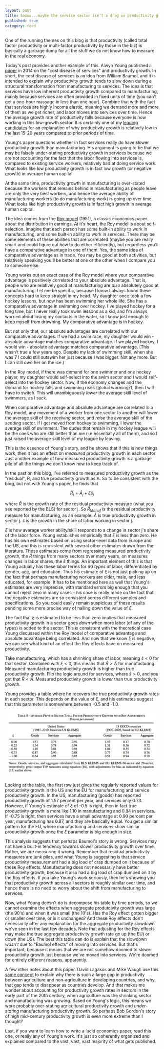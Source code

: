```yaml
---
layout: post
title: Soooo...maybe the service sector isn't a drag on productivity growth after all?
published: true
category: feed
---
```


One of the running themes on this blog is that productivity (called total factor productivity or multi-factor productivity by those in the biz) is basically a garbage dump for all the stuff we do not know how to measure in the real economy. 

Today's post provides another example of this. Alwyn Young published a [paper](https://www.aeaweb.org/articles?id=10.1257/aer.104.11.3635) in 2014 on the "cost disease of services" and productivity growth. In short, the cost disease of services is an idea from William Baumol, and it is intended to explain why productivity growth tends to slow down during a structural transformation from manufacturing to services. The idea is that services have low inherent productivity growth compared to manufacturing, mainly because services are often provided in fixed units of time (you can't get a one-hour massage in less than one hour). Combine that with the fact that services are highly income elastic, meaning we demand more and more of them as we get richer, and labor moves into services over time. Hence the average growth rate of productivity falls because everyone is now working in this low-growth sector. It is certainly one of my [leading candidates](https://growthecon.com/blog/Baumol/) for an explanation of why productivity growth is relatively low in the last 15-20 years compared to prior periods of time.

Young's paper questions whether in fact services really do have slower productivity growth than manufacturing. His argument is going to be that we may be falsely under-stating productivity growth in services because we are not accounting for the fact that the labor flowing into services is, compared to existing service workers, relatively bad at doing service work. What looks like low productivity growth is in fact low growth (or negative growth) in average human capital. 

At the same time, productivity growth in manufacturing is over-stated because the workers that remains behind in manufacturing as people leave are only the very best workers, and hence the average ability of manufacturing workers (to do manufacturing work) is going *up* over time. What looks like high productivity growth is in fact high growth in average human capital. 

The idea comes from the [Roy model](http://www.jstor.org/stable/2662082) (1951), a classic economics paper about the distribution in earnings. At it's heart, the Roy model is about self-selection. Imagine that each person has some built-in ability to work in manufacturing, and some built-in ability to work in services. There may be some elements of these abilities that are correlated (maybe you are really smart and could figure out how to do either efficiently), but regardless you'll have a comparative advantage in one of them. Yes, the same idea of comparative advantage as in trade. You may be good at both activities, but relatively speaking you'll be better at one or the other when I compare you to someone else. 

Young works out an exact case of the Roy model where your comparative advantage is positively correlated to your absolute advantage. That is, people who are relatively good at manufacturing are *also* absolutely good at manufacturing. Let me be specific, because I know I always found these concepts hard to keep straight in my head. My daughter once took a few hockey lessons, but now has been swimming her whole life. She has a comparative advantage in swimming over hockey. I've played hockey for a long time, but I never really took swim lessons as a kid, and I'm always worried about losing my contacts in the water, so I know just enough to keep myself from drowning. My comparative advantage is in hockey. 

But not only that, our absolute advantages are correlated with our comparative advantages. If we had a swim race, my daughter would win - absolute advantage matches comparative advantage. If we played hockey, I would win - absolute advantage matches comparative advantage. (This wasn't true a few years ago. Despite my lack of swimming skill, when she was 7 I could still outswim her just because I was bigger. Not any more. But I can still *own* her on the ice.)

In the Roy model, if there was demand for one swimmer and one hockey player, my daughter would self-select into the swim sector and I would self-select into the hockey sector. Now, if the economy changes and the demand for hockey falls and swimming rises (global warming?), then I will have to switch. This will unambiguously *lower* the average skill level of swimmers, as I suck. 

When comparative advantage and absolute advantage are correlated in a Roy model, any movement of a worker from one sector to another will *lower* the average skill of the *receiving* sector, and *raise* the average skill of the *sending* sector. If I get moved from hockey to swimming, I lower the average skill of swimmers. The dudes that remain in my hockey league will be the ones who are still better than me (i.e essentially all of them), and so I just raised the average skill level of my league by leaving. 

This is the essence of Young's story, and he shows that if this is how things work, then it has an effect on *measured* productivity growth in each sector. Just another example of how measured productivity growth is a garbage pile of all the things we don't know how to keep track of. 

In the past on this blog, I've referred to measured productivity growth as the "residual", R, and true productivity growth as A. So to be consistent with the blog, but not with Young's paper, he finds that

$$
\hat{R}_j = \hat{A}_j + \xi \hat{s}_j
$$

where $\hat{R}$ is the growth rate of the residual productivity measure (what you see reported by the BLS) for sector j. So $\hat{R}_{Manuf}$ is the residual productivity measure for manufacturing, as an example. $\hat{A}$ is true productivity growth in sector j. $\hat{s}$ is the growth in the share of labor working in sector j. 

$\xi$ is how average worker ability/skill responds to a change in sector j's share of the labor force. Young establishes empirically that $\xi$ is less than zero. He has his own estimates based on using sector-level data from Europe and the US, and this is consistent with several other estimates drawn from the literature. These estimates come from regressing measured productivity growth, the $\hat{R}$ things from many sectors over many years, on measures changes in labor shares, the $\hat{s}$ things. An important element of this is that Young actually has these labor terms for 60 *types* of labor, differentiated by gender, age, and education. Thus his estimate of $\xi$ is not just picking up on the fact that perhaps manufacturing workers are older, male, and less educated, for example. It has to be mentioned here as well that Young's estimates are very imprecise, with standard errors big enough that you cannot reject zero in many cases - his case is really made on the fact that the negative estimates are so consistent across different samples and specifications. So you could easily remain suspicious of these results pending some more precise way of nailing down the value of $\xi$.

The fact that $\xi$ is estimated to be less than zero implies that measured productivity growth in a sector goes *down* when more labor (of any of the types) is added to the sector. This is consistent with the theoretical case Young discussed within the Roy model of comparative advantage and absolute advantage being correlated. And now that we know $\xi$ is negative, we can see what kind of an effect the Roy effects have on measured productivity. 

Take manufacturing, which has a shrinking share of labor, meaning $\hat{s}<0$ for that sector. Combined with $\xi<0$, this means that $\hat{R}>\hat{A}$ for manufacturing. Measured manufacturing productivity growth is higher than true productivity growth. Flip the logic around for services, where $\hat{s}>0$, and you get that $\hat{R}<\hat{A}$. Measured productivity growth is *lower* than true productivity growth.

Young provides a table where he recovers the true productivity growth rates in each sector. This depends on the value of $\xi$, and his estimates suggest that this parameter is somewhere between -0.5 and -1.0. 

![Young](/assets/young.png)

Looking at the table, the first row just gives the regularly reported values for productivity growth in the US and the EU for manufacturing and service productivity growth. In the US, manufacturing (goods) has reported productivity growth of 1.57 percent per year, and services only 0.73. However, if Young's estimate of $\xi$ of -0.5 is right, then in fact true productivity growth is more like 1.10 in manufacturing and 0.84 in services. If -0.75 is right, then services have a small advantage at 0.90 percent per year, manufacturing has 0.87, and they are basically equal. You get a similar pattern for the EU, where manufacturing and services show similar productivity growth once the $\xi$ parameter is big enough in size.

This analysis suggests that perhaps Baumol's story is wrong. Services may not have a built-in tendency towards slower productivity growth over time. Rather, we are measuring it wrong. Remember that residual productivity measures are junk piles, and what Young is suggesting is that service productivity measurement had a big load of crap dumped on it because of these Roy effects. Manufacturing does not necessarily have better productivity growth, because it also had a big load of crap dumped on it by the Roy effects. If you take Young's work seriously, then he's showing you that productivity growth across all sectors is roughly similar over time, and hence there is no need to worry about the shift from manufacturing to services.

Now, what Young doesn't do is decompose his table by time periods, so we cannot examine the effects when aggregate produtcivity growth was large (the 90's) and when it was small (the 10's). Has the Roy effect gotten bigger or smaller over time, or is it unchanged? And these Roy effects don't necessarily offer any explanation for the aggregate productivity slowdown we've seen in the last few decades. Note that adjusting for the Roy effects may make the true aggregate productivity growth rate go up (the EU) or down (the US). The best this table can do is explain that the slowdown *wasn't* due to "Baumol effects" of moving into services. But that's important, because it means that we are not somehow doomed to slower productivity growth just because we've moved into services. We're doomed for entirely different reasons, apparently.

A few other notes about this paper. David Lagakos and Mike Waugh use this [same concept](https://ideas.repec.org/a/aea/aecrev/v103y2013i2p948-80.html) to explain why there is such a large gap in productivity between agriculture and non-agriculture in developing countries, and why that gap tends to disappear as countries develop. And that makes me wonder about accounting for productivity growth rates in sectors in the early part of the 20th century, when agriculture was the shrinking sector and manufacturing was growing. Based on Young's logic, this means we were probably over-stating agricultural productivity growth and *under-stating* manufacturing productivity growth. So perhaps Bob Gordon's story of high mid-century productivity growth is even more extreme than I thought? 

Last, if you want to learn how to write a lucid economics paper, read this one, or really any of Young's work. It's just so coherently organized and explained compared to the vast, vast, vast majority of what gets published. 

